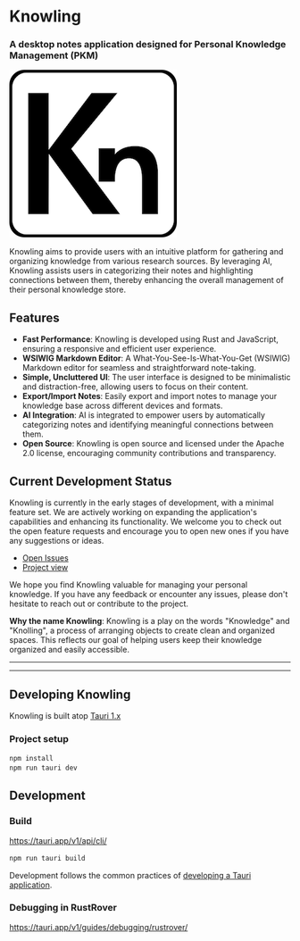 # Knowling

### A desktop notes application designed for Personal Knowledge Management (PKM)

![kn.logo.384.light.png](doc/img/kn.logo.300.light.png)

Knowling aims to provide users with an intuitive platform for gathering and organizing knowledge from various research
sources. By leveraging AI, Knowling assists users in categorizing their notes and highlighting connections between them,
thereby enhancing the overall management of their personal knowledge store.

## Features

- **Fast Performance**: Knowling is developed using Rust and JavaScript, ensuring a responsive and efficient user
  experience.
- **WSIWIG Markdown Editor**: A What-You-See-Is-What-You-Get (WSIWIG) Markdown editor for seamless and straightforward
  note-taking.
- **Simple, Uncluttered UI**: The user interface is designed to be minimalistic and distraction-free, allowing users to
  focus on their content.
- **Export/Import Notes**: Easily export and import notes to manage your knowledge base across different devices and
  formats.
- **AI Integration**: AI is integrated to empower users by automatically categorizing notes and identifying meaningful
  connections between them.
- **Open Source**: Knowling is open source and licensed under the Apache 2.0 license, encouraging community
  contributions
  and
  transparency.

## Current Development Status

Knowling is currently in the early stages of development, with a minimal feature set. We are actively working on
expanding the application's capabilities and enhancing its functionality. We welcome you to check out the open feature
requests and encourage you to open new ones if you have any suggestions or ideas.

- [Open Issues](https://github.com/samkeen/knowling/issues)
- [Project view](https://github.com/users/samkeen/projects/2)

We hope you find Knowling valuable for managing your personal knowledge. If you have any feedback or encounter any
issues, please don't hesitate to reach out or contribute to the project.

**Why the name Knowling**: Knowling is a play on the words "Knowledge" and "Knolling", a process of arranging objects to
create clean and organized
spaces. This reflects our goal of helping users keep their knowledge organized and easily accessible.

---

---

## Developing Knowling

Knowling is built atop [Tauri 1.x](https://tauri.app/)

### Project setup

```bash
npm install
npm run tauri dev

```

## Development

### Build

https://tauri.app/v1/api/cli/

```bash
npm run tauri build
```

Development follows the common practices of [developing a Tauri application](https://tauri.app/v1/guides/).

### Debugging in RustRover

https://tauri.app/v1/guides/debugging/rustrover/